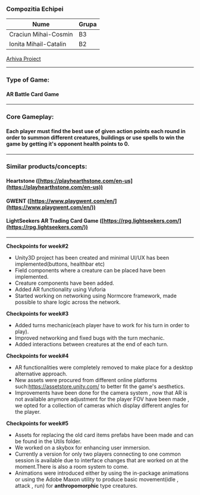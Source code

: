 ### Compozitia Echipei

|Nume|Grupa|
|--|--|
|Craciun Mihai-Cosmin|B3|
|Ionita Mihail-Catalin|B2|

[Arhiva Proiect](https://drive.google.com/drive/folders/18iVYfz0BP-ebrDoqoc8UgOdXBsKQBnHy?usp=sharing)

---

### Type of Game:

#### AR Battle Card Game

---

### Core Gameplay: 

#### Each player must find the best use of given action points each round in order to summon different creatures, buildings or use spells to win the game by getting it's opponent health points to 0.

---

### Similar products/concepts:

#### Heartstone ([https://playhearthstone.com/en-us](https://playhearthstone.com/en-us))

#### GWENT ([https://www.playgwent.com/en/](https://www.playgwent.com/en/))

#### LightSeekers AR Trading Card Game ([https://rpg.lightseekers.com/](https://rpg.lightseekers.com/))

---


**Checkpoints for week#2**

 - Unity3D project has been created and minimal UI/UX has been implemented(buttons, healthbar etc)
 - Field components where a creature can be placed have been implemented.
 - Creature components have been added.
 - Added AR functionality using Vuforia 
 - Started working on networking using Normcore framework, made possible to share logic across the network.

**Checkpoints for week#3**

 - Added turns mechanic(each player have to work for his turn in order to play).
 - Improved networking and fixed bugs with the turn mechanic.
 - Added interactions between creatures at the end of each turn.

**Checkpoints for week#4**

 - AR functionalities were completely removed to make place for a desktop alternative approach.
 - New assets were procured from different online platforms such:https://assetstore.unity.com/ to better fit the game's aesthetics.
 - Improvements have been done for the camera system , now that AR is not available anymore adjustment for the player FOV have been made , we opted for a collection of cameras which display different angles for the player.

**Checkpoints for week#5**
- Assets for replacing the old card items prefabs have been made and can be found in the Utils folder.
- We worked on a skybox for enhancing user immersion.
- Currently a version for only two players connecting to one common session is available due to interface changes that are worked on at the moment.There is also a room system to come.
- Animations were introduced either by using the in-package animations or using the Adobe Maxon utility to produce basic movement(idle , attack , run) for **anthropomorphic** type creatures.

